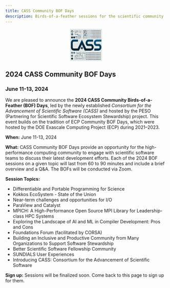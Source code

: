 ```yaml
---
title: CASS Community BOF Days
description: Birds-of-a-feather sessions for the scientific community
---
```


<div style="display: flex; justify-content: center;">
    <img src="CASS-Logo-V2.png" width="100" height="100">
</div>

## 2024 CASS Community BOF Days
### June 11-13, 2024

We are pleased to announce the **2024 CASS Community Birds-of-a-Feather (BOF) Days**, led by the newly established _Consortium for the Advancement of Scientific Software (CASS)_ and hosted by the PESO (Partnering for Scientific Software Ecosystem Stewardship) project.  This event builds on the tradition of ECP Community BOF Days, which were hosted by the DOE Exascale Computing Project (ECP) during 2021–2023. 

**When:** June 11-13, 2024

**What:** CASS Community BOF Days provide an opportunity for the high-performance computing community to engage with scientific software teams to discuss their latest development efforts.  Each of the 2024 BOF sessions on a given topic will last from 60 to 90 minutes and include a brief overview and a Q&A. The BOFs will be conducted via Zoom.

**Session Topics:**
- Differentiable and Portable Programming for Science
- Kokkos EcoSystem - State of the Union
- Near-term challenges and opportunities for I/O
- ParaView and Catalyst
- MPICH: A High-Performance Open Source MPI Library for Leadership-class HPC Systems
- Exploring the Landscape of AI and ML in Compiler Development: Pros and Cons
- Foundations Forum (facilitated by CORSA)
- Building an Inclusive and Productive Community from Many Organizations to Support Software Stewardship
- Better Scientific Software Fellowship Community
- SUNDIALS User Experiences
- Introducing CASS: Consortium for the Advancement of Scientific Software

**Sign up:** Sessions will be finalized soon.  Come back to this page to sign up for them.
